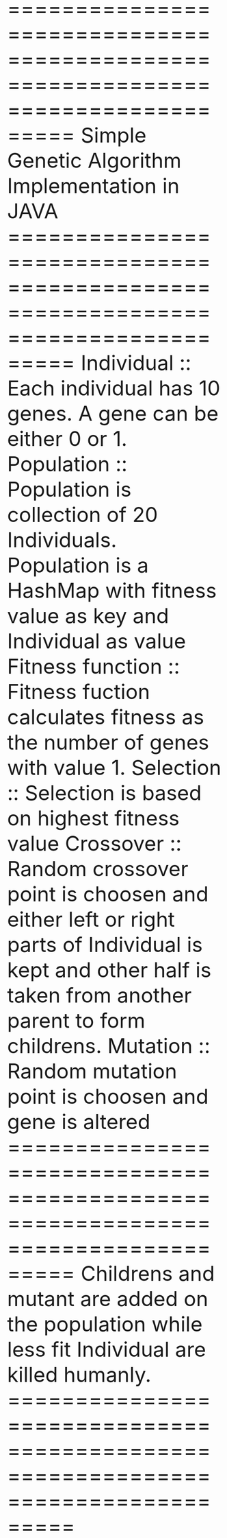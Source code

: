 <p><font size=12>
================================================================================
                                      Simple Genetic Algorithm Implementation in JAVA
================================================================================
Individual :: Each individual has 10 genes. A gene can be either 0 or 1.
Population :: Population is collection of 20 Individuals. Population is a HashMap with fitness value as key and Individual as value
Fitness function :: Fitness fuction calculates fitness as the number of genes with value 1.
Selection :: Selection is based on highest fitness value
Crossover :: Random crossover point is choosen and either left or right parts of Individual is kept and other half is taken 
             from another parent to form childrens.
Mutation :: Random mutation point is choosen and gene is altered
================================================================================
Childrens and mutant are added on the population while less fit Individual are killed humanly.
================================================================================
</p></font>
